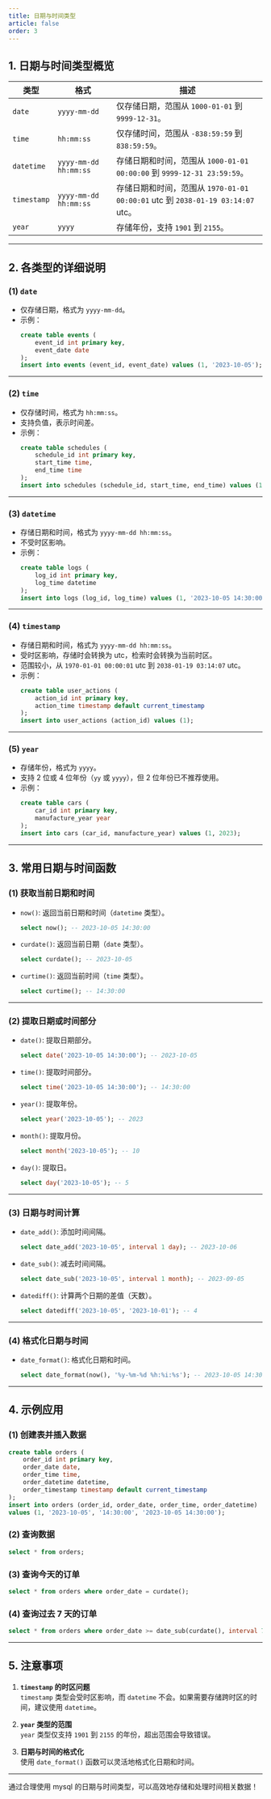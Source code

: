 ```yaml
---
title: 日期与时间类型
article: false
order: 3
---
```


## **1. 日期与时间类型概览**

| 类型        | 格式                  | 描述                                                         |
| ----------- | --------------------- | ------------------------------------------------------------ |
| `date`      | `yyyy-mm-dd`          | 仅存储日期，范围从 `1000-01-01` 到 `9999-12-31`。            |
| `time`      | `hh:mm:ss`            | 仅存储时间，范围从 `-838:59:59` 到 `838:59:59`。             |
| `datetime`  | `yyyy-mm-dd hh:mm:ss` | 存储日期和时间，范围从 `1000-01-01 00:00:00` 到 `9999-12-31 23:59:59`。 |
| `timestamp` | `yyyy-mm-dd hh:mm:ss` | 存储日期和时间，范围从 `1970-01-01 00:00:01` utc 到 `2038-01-19 03:14:07` utc。 |
| `year`      | `yyyy`                | 存储年份，支持 `1901` 到 `2155`。                            |

---

## **2. 各类型的详细说明**

### **(1) `date`**
- 仅存储日期，格式为 `yyyy-mm-dd`。
- 示例：
  ```sql
  create table events (
      event_id int primary key,
      event_date date
  );
  insert into events (event_id, event_date) values (1, '2023-10-05');
  ```

---

### **(2) `time`**
- 仅存储时间，格式为 `hh:mm:ss`。
- 支持负值，表示时间差。
- 示例：
  ```sql
  create table schedules (
      schedule_id int primary key,
      start_time time,
      end_time time
  );
  insert into schedules (schedule_id, start_time, end_time) values (1, '09:00:00', '17:00:00');
  ```

---

### **(3) `datetime`**
- 存储日期和时间，格式为 `yyyy-mm-dd hh:mm:ss`。
- 不受时区影响。
- 示例：
  ```sql
  create table logs (
      log_id int primary key,
      log_time datetime
  );
  insert into logs (log_id, log_time) values (1, '2023-10-05 14:30:00');
  ```

---

### **(4) `timestamp`**
- 存储日期和时间，格式为 `yyyy-mm-dd hh:mm:ss`。
- 受时区影响，存储时会转换为 utc，检索时会转换为当前时区。
- 范围较小，从 `1970-01-01 00:00:01` utc 到 `2038-01-19 03:14:07` utc。
- 示例：
  ```sql
  create table user_actions (
      action_id int primary key,
      action_time timestamp default current_timestamp
  );
  insert into user_actions (action_id) values (1);
  ```

---

### **(5) `year`**
- 存储年份，格式为 `yyyy`。
- 支持 2 位或 4 位年份（`yy` 或 `yyyy`），但 2 位年份已不推荐使用。
- 示例：
  ```sql
  create table cars (
      car_id int primary key,
      manufacture_year year
  );
  insert into cars (car_id, manufacture_year) values (1, 2023);
  ```

---

## **3. 常用日期与时间函数**

### **(1) 获取当前日期和时间**
- `now()`: 返回当前日期和时间（`datetime` 类型）。
  ```sql
  select now(); -- 2023-10-05 14:30:00
  ```
- `curdate()`: 返回当前日期（`date` 类型）。
  ```sql
  select curdate(); -- 2023-10-05
  ```
- `curtime()`: 返回当前时间（`time` 类型）。
  ```sql
  select curtime(); -- 14:30:00
  ```

---

### **(2) 提取日期或时间部分**
- `date()`: 提取日期部分。
  ```sql
  select date('2023-10-05 14:30:00'); -- 2023-10-05
  ```
- `time()`: 提取时间部分。
  ```sql
  select time('2023-10-05 14:30:00'); -- 14:30:00
  ```
- `year()`: 提取年份。
  ```sql
  select year('2023-10-05'); -- 2023
  ```
- `month()`: 提取月份。
  ```sql
  select month('2023-10-05'); -- 10
  ```
- `day()`: 提取日。
  ```sql
  select day('2023-10-05'); -- 5
  ```

---

### **(3) 日期与时间计算**
- `date_add()`: 添加时间间隔。
  ```sql
  select date_add('2023-10-05', interval 1 day); -- 2023-10-06
  ```
- `date_sub()`: 减去时间间隔。
  ```sql
  select date_sub('2023-10-05', interval 1 month); -- 2023-09-05
  ```
- `datediff()`: 计算两个日期的差值（天数）。
  ```sql
  select datediff('2023-10-05', '2023-10-01'); -- 4
  ```

---

### **(4) 格式化日期与时间**
- `date_format()`: 格式化日期和时间。
  ```sql
  select date_format(now(), '%y-%m-%d %h:%i:%s'); -- 2023-10-05 14:30:00
  ```

---

## **4. 示例应用**

### **(1) 创建表并插入数据**
```sql
create table orders (
    order_id int primary key,
    order_date date,
    order_time time,
    order_datetime datetime,
    order_timestamp timestamp default current_timestamp
);
insert into orders (order_id, order_date, order_time, order_datetime)
values (1, '2023-10-05', '14:30:00', '2023-10-05 14:30:00');
```

### **(2) 查询数据**
```sql
select * from orders;
```

### **(3) 查询今天的订单**
```sql
select * from orders where order_date = curdate();
```

### **(4) 查询过去 7 天的订单**
```sql
select * from orders where order_date >= date_sub(curdate(), interval 7 day);
```

---

## **5. 注意事项**
1. **`timestamp` 的时区问题**  
   `timestamp` 类型会受时区影响，而 `datetime` 不会。如果需要存储跨时区的时间，建议使用 `datetime`。

2. **`year` 类型的范围**  
   `year` 类型仅支持 `1901` 到 `2155` 的年份，超出范围会导致错误。

3. **日期与时间的格式化**  
   使用 `date_format()` 函数可以灵活地格式化日期和时间。

---

通过合理使用 mysql 的日期与时间类型，可以高效地存储和处理时间相关数据！
